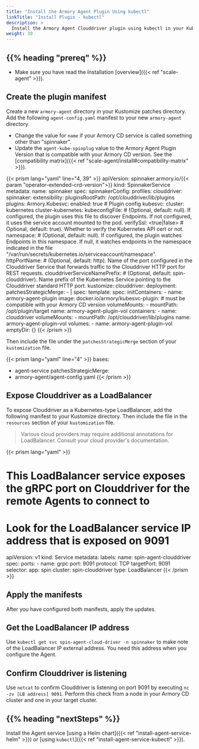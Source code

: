 ```yaml
---
title: "Install the Armory Agent Plugin Using kubectl"
linkTitle: "Install Plugin - kubectl"
description: >
  Install the Armory Agent Clouddriver plugin using kubectl in your Kubernetes and Spinnaker or Armory CD environments.
weight: 30
---
```


## {{% heading "prereq" %}}

* Make sure you have read the Installation [overview]({{< ref "scale-agent" >}}).

## Create the plugin manifest

Create a new `armory-agent` directory in your Kustomize patches directory. Add the following `agent-config.yaml` manifest to your new `armory-agent` directory.

* Change the value for `name` if your Armory CD service is called something other than "spinnaker".
* Update the `agent-kube-spinplug` value to the Armory Agent Plugin Version that is compatible with your Armory CD version. See the [compatibility matrix]({{< ref "scale-agent/install#compatibility-matrix" >}}).

{{< prism lang="yaml" line="4, 39" >}}
apiVersion: spinnaker.armory.io/{{< param "operator-extended-crd-version">}}
kind: SpinnakerService
metadata:
  name: spinnaker
spec:
  spinnakerConfig:
    profiles:
      clouddriver:
        spinnaker:
          extensibility:
            pluginsRootPath: /opt/clouddriver/lib/plugins
            plugins:
              Armory.Kubesvc:
                enabled: true
        # Plugin config
        kubesvc:
          cluster: kubernetes
          cluster-kubernetes:
            kubeconfigFile: <path-to-file> # (Optional, default: null). If configured, the plugin uses this file to discover Endpoints. If not configured, it uses the service account mounted to the pod.
            verifySsl: <true|false> # Optional, default: true). Whether to verify the Kubernetes API cert or not.
            namespace: <string> # (Optional, default: null). If configured, the plugin watches Endpoints in this namespace. If null, it watches endpoints in the namespace indicated in the file "/var/run/secrets/kubernetes.io/serviceaccount/namespace".
            httpPortName: <string> # (Optional, default: http). Name of the port configured in the Clouddriver Service that forwards traffic to the Clouddriver HTTP port for REST requests.
            clouddriverServiceNamePrefix: <string> # (Optional, default: spin-clouddriver). Name prefix of the Kubernetes Service pointing to the Clouddriver standard HTTP port.
  kustomize:
    clouddriver:
      deployment:
        patchesStrategicMerge:
          - |
            spec:
              template:
                spec:
                  initContainers:
                  - name: armory-agent-plugin
                    image: docker.io/armory/kubesvc-plugin:<version> # must be compatible with your Armory CD version
                    volumeMounts:
                      - mountPath: /opt/plugin/target
                        name: armory-agent-plugin-vol
                  containers:
                  - name: clouddriver
                    volumeMounts:
                      - mountPath: /opt/clouddriver/lib/plugins
                        name: armory-agent-plugin-vol
                  volumes:
                  - name: armory-agent-plugin-vol
                    emptyDir: {}
{{< /prism >}}

Then include the file under the `patchesStrategicMerge` section of your `kustomization` file.

{{< prism lang="yaml" line="4" >}}
bases:
  - agent-service
patchesStrategicMerge:
  - armory-agent/agent-config.yaml
{{< /prism >}}

## Expose Clouddriver as a LoadBalancer

To expose Clouddriver as a Kubernetes-type LoadBalancer, add the following manifest to your Kustomize directory. Then include the file in the `resources` section of your `kustomization` file.

>Various cloud providers may require additional annotations for LoadBalancer. Consult your cloud provider's documentation.

{{< prism lang="yaml" >}}
# This LoadBalancer service exposes the gRPC port on Clouddriver for the remote Agents to connect to
# Look for the LoadBalancer service IP address that is exposed on 9091
apiVersion: v1
kind: Service
metadata:
  labels:
  name: spin-agent-clouddriver
spec:
  ports:
    - name: grpc
      port: 9091
      protocol: TCP
      targetPort: 9091
  selector:
    app: spin
    cluster: spin-clouddriver
  type: LoadBalancer
{{< /prism >}}

## Apply the manifests

After you have configured both manifests, apply the updates.

## Get the LoadBalancer IP address

Use `kubectl get svc spin-agent-cloud-driver -n spinnaker` to make note of the LoadBalancer IP external address. You need this address when you configure the Agent.

## Confirm Clouddriver is listening

Use `netcat` to confirm Clouddriver is listening on port 9091 by executing `nc -zv [LB address] 9091`. Perform this check from a node in your
Armory CD cluster and one in your target cluster.


## {{% heading "nextSteps" %}}

Install the Agent service [using a Helm chart]({{< ref "install-agent-service-helm" >}}) or [using `kubectl`]({{< ref "install-agent-service-kubectl" >}}).
</br>
</br>
